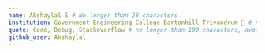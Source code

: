 ```yaml
---
name: Akshaylal S # No longer than 28 characters
institution: Government Engineering College Bartonhill Trivandrum 🚩 # no longer than 58 characters
quote: Code, Debug, Stackoverflow # no longer than 100 characters, avoid using quotes(") to guarantee the format remains the same.
github_user: Akshaylal
---
```

